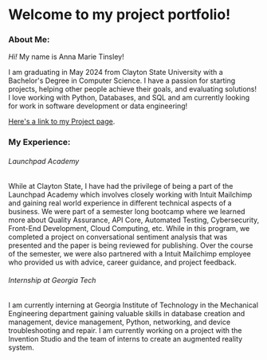 # Welcome to my project portfolio! 

### About Me:

_Hi!_ My name is Anna Marie Tinsley!

I am graduating in May 2024 from Clayton State University with a Bachelor's Degree in Computer Science. I have a passion for starting projects, helping other people achieve their goals, and evaluating solutions! I love working with Python, Databases, and SQL and am currently looking for work in software development or data engineering!

[Here's a link to my Project page](./projects.html).

### My Experience:

###### Launchpad Academy
While at Clayton State, I have had the privilege of being a part of the Launchpad Academy which involves closely working with Intuit Mailchimp and gaining real world experience in different technical aspects of a business. We were part of a semester long bootcamp where we learned more about Quality Assurance, API Core, Automated Testing, Cybersecurity, Front-End Development, Cloud Computing, etc. While in this program, we completed a project on conversational sentiment analysis that was presented and the paper is being reviewed for publishing. Over the course of the semester, we were also partnered with a Intuit Mailchimp employee who provided us with advice, career guidance, and project feedback.

###### Internship at Georgia Tech
I am currently interning at Georgia Institute of Technology in the Mechanical Engineering department gaining valuable skills in database creation and management, device management, Python, networking, and device troubleshooting and repair. I am currently working on a project with the Invention Studio and the team of interns to create an augmented reality system.

